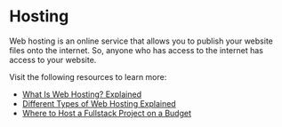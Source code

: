 # Hosting

Web hosting is an online service that allows you to publish your website files onto the internet. So, anyone who has access to the internet has access to your website.

Visit the following resources to learn more:

- [What Is Web Hosting? Explained](https://www.youtube.com/watch?v=htbY9-yggB0)
- [Different Types of Web Hosting Explained](https://www.youtube.com/watch?v=AXVZYzw8geg)
- [Where to Host a Fullstack Project on a Budget](https://www.youtube.com/watch?v=Kx_1NYYJS7Q)
